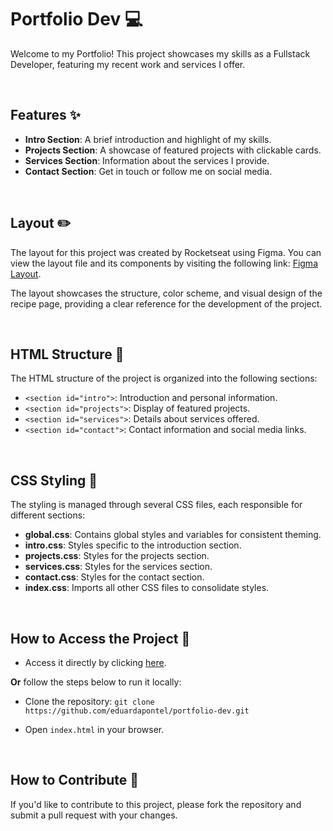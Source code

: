 # Portfolio Dev 💻

Welcome to my Portfolio! This project showcases my skills as a Fullstack Developer, featuring my recent work and services I offer. 

<br>

## Features ✨

- **Intro Section**: A brief introduction and highlight of my skills.
- **Projects Section**: A showcase of featured projects with clickable cards.
- **Services Section**: Information about the services I provide.
- **Contact Section**: Get in touch or follow me on social media.

<br>

## Layout ✏️

The layout for this project was created by Rocketseat using Figma. You can view the layout file and its components by visiting the following link: [Figma Layout](https://www.figma.com/community/file/1387080701963671866).

The layout showcases the structure, color scheme, and visual design of the recipe page, providing a clear reference for the development of the project.

<br>

## HTML Structure 📝

The HTML structure of the project is organized into the following sections:

- `<section id="intro">`: Introduction and personal information.
- `<section id="projects">`: Display of featured projects.
- `<section id="services">`: Details about services offered.
- `<section id="contact">`: Contact information and social media links.

<br>

## CSS Styling 🎨

The styling is managed through several CSS files, each responsible for different sections:

- **global.css**: Contains global styles and variables for consistent theming.
- **intro.css**: Styles specific to the introduction section.
- **projects.css**: Styles for the projects section.
- **services.css**: Styles for the services section.
- **contact.css**: Styles for the contact section.
- **index.css**: Imports all other CSS files to consolidate styles.

<br>

## How to Access the Project 🚀

- Access it directly by clicking [here](https://eduardapontel.github.io/portfolio-dev/).

**Or** follow the steps below to run it locally:

- Clone the repository:
   ```git clone https://github.com/eduardapontel/portfolio-dev.git```

- Open `index.html` in your browser.

<br>

## How to Contribute 🤝

If you'd like to contribute to this project, please fork the repository and submit a pull request with your changes. 
